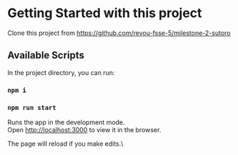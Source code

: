 # Getting Started with this project

Clone this project from https://github.com/revou-fsse-5/milestone-2-sutoro

## Available Scripts

In the project directory, you can run:

### `npm i`
### `npm run start`

Runs the app in the development mode.\
Open [http://localhost:3000](http://localhost:3000) to view it in the browser.

The page will reload if you make edits.\

